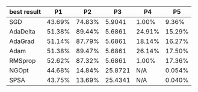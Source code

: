 | best result | P1     | P2     | P3      | P4     | P5     |
|-------------|--------|--------|---------|--------|--------|
| SGD         | 43.69% | 74.83% | 5.9041  | 1.00%  | 9.36%  |
| AdaDelta    | 51.38% | 89.44% | 5.6861  | 24.91% | 15.29% |
| AdaGrad     | 51.14% | 87.79% | 5.6861  | 18.14% | 16.27% |
| Adam        | 51.38% | 89.47% | 5.6861  | 26.14% | 17.50% |
| RMSprop     | 52.62% | 87.32% | 5.6861  | 1.00%  | 17.36% |
| NGOpt       | 44.68% | 14.84% | 25.8721 | N/A    | 0.054% |
| SPSA        | 43.75% | 13.69% | 25.4341 | N/A    | 0.040% |